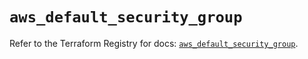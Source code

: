 # `aws_default_security_group`

Refer to the Terraform Registry for docs: [`aws_default_security_group`](https://registry.terraform.io/providers/hashicorp/aws/6.14.0/docs/resources/default_security_group).
